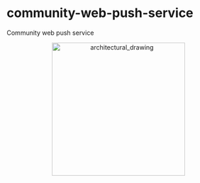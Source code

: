 # community-web-push-service
Community web push service

<div align="center">
    <img width="300" height="300"src="https://raw.githubusercontent.com/juanbautista0/community-web-push-service/src/img/architectural_drawing.png" alt="architectural_drawing"/>
</div>
